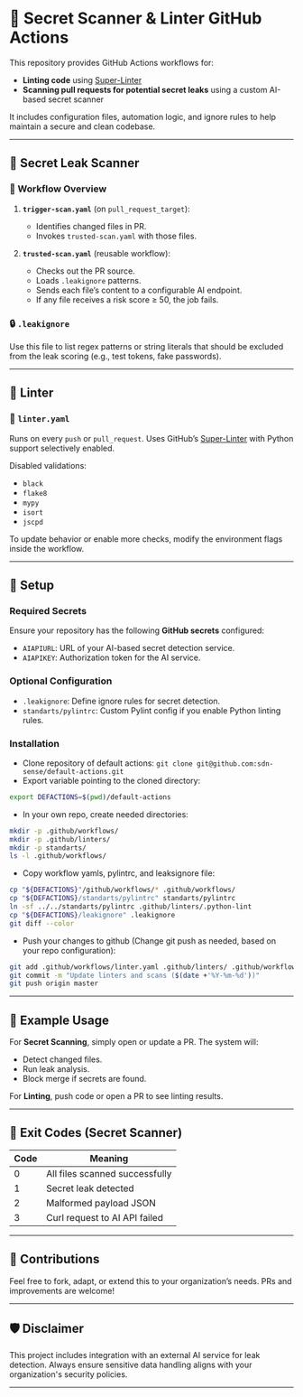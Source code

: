 # 🔐 Secret Scanner & Linter GitHub Actions

This repository provides GitHub Actions workflows for:

- **Linting code** using [Super-Linter](https://github.com/github/super-linter)
- **Scanning pull requests for potential secret leaks** using a custom AI-based secret scanner

It includes configuration files, automation logic, and ignore rules to help maintain a secure and clean codebase.

---

## 🚨 Secret Leak Scanner

### 🔁 Workflow Overview

1. **`trigger-scan.yaml`** (on `pull_request_target`):
   - Identifies changed files in PR.
   - Invokes `trusted-scan.yaml` with those files.

2. **`trusted-scan.yaml`** (reusable workflow):
   - Checks out the PR source.
   - Loads `.leakignore` patterns.
   - Sends each file’s content to a configurable AI endpoint.
   - If any file receives a risk score ≥ 50, the job fails.

### 🔒 `.leakignore`

Use this file to list regex patterns or string literals that should be excluded from the leak scoring (e.g., test tokens, fake passwords).

---

## 🧹 Linter

### 📄 `linter.yaml`

Runs on every `push` or `pull_request`. Uses GitHub’s [Super-Linter](https://github.com/github/super-linter) with Python support selectively enabled.

Disabled validations:

- `black`
- `flake8`
- `mypy`
- `isort`
- `jscpd`

To update behavior or enable more checks, modify the environment flags inside the workflow.

---

## 🔧 Setup

### Required Secrets

Ensure your repository has the following **GitHub secrets** configured:

- `AIAPIURL`: URL of your AI-based secret detection service.
- `AIAPIKEY`: Authorization token for the AI service.

### Optional Configuration

- `.leakignore`: Define ignore rules for secret detection.
- `standarts/pylintrc`: Custom Pylint config if you enable Python linting rules.

### Installation

- Clone repository of default actions: `git clone git@github.com:sdn-sense/default-actions.git`
- Export variable pointing to the cloned directory:

```sh
export DEFACTIONS=$(pwd)/default-actions
```

- In your own repo, create needed directories:

```sh
mkdir -p .github/workflows/
mkdir -p .github/linters/
mkdir -p standarts/
ls -l .github/workflows/
```

- Copy workflow yamls, pylintrc, and leaksignore file:

```sh
cp "${DEFACTIONS}"/github/workflows/* .github/workflows/
cp "${DEFACTIONS}/standarts/pylintrc" standarts/pylintrc
ln -sf ../../standarts/pylintrc .github/linters/.python-lint
cp "${DEFACTIONS}/leakignore" .leakignore
git diff --color
```

- Push your changes to github (Change git push as needed, based on your repo configuration):

```sh
git add .github/workflows/linter.yaml .github/linters/ .github/workflows/trigger-scan.yaml .github/workflows/trusted-scan.yaml standarts/pylintrc .leakignore
git commit -m "Update linters and scans ($(date +'%Y-%m-%d'))"
git push origin master
```

---

## 🧪 Example Usage

For **Secret Scanning**, simply open or update a PR. The system will:

- Detect changed files.
- Run leak analysis.
- Block merge if secrets are found.

For **Linting**, push code or open a PR to see linting results.

---

## 📌 Exit Codes (Secret Scanner)

| Code | Meaning                         |
|------|---------------------------------|
| 0    | All files scanned successfully  |
| 1    | Secret leak detected            |
| 2    | Malformed payload JSON          |
| 3    | Curl request to AI API failed   |

---

## 🧩 Contributions

Feel free to fork, adapt, or extend this to your organization’s needs. PRs and improvements are welcome!

---

## 🛡️ Disclaimer

This project includes integration with an external AI service for leak detection. Always ensure sensitive data handling aligns with your organization's security policies.

---
